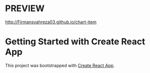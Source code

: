 # PREVIEW

http://Firmansyahreza03.github.io/chart-item

# Getting Started with Create React App

This project was bootstrapped with [Create React App](https://github.com/facebook/create-react-app).
